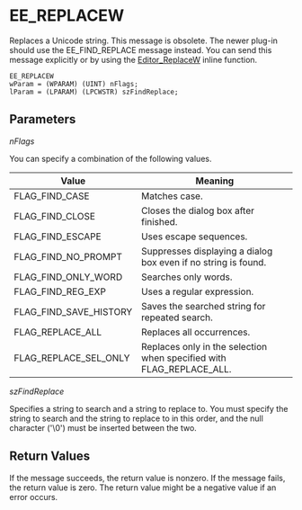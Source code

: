 # EE\_REPLACEW

Replaces a Unicode string. This message is obsolete. The newer plug-in should use the EE\_FIND\_REPLACE message instead. You can send this message explicitly or by using
the [Editor\_ReplaceW](../macro/editor_replacew)
inline function.

```
EE_REPLACEW
wParam = (WPARAM) (UINT) nFlags;
lParam = (LPARAM) (LPCWSTR) szFindReplace;
```

## Parameters

_nFlags_

You can specify a combination of the following values.

| Value | Meaning |
| --- | --- |
| FLAG\_FIND\_CASE | Matches case. |
| FLAG\_FIND\_CLOSE | Closes the dialog box after finished. |
| FLAG\_FIND\_ESCAPE | Uses escape sequences. |
| FLAG\_FIND\_NO\_PROMPT | Suppresses displaying a dialog box even if no string is found. |
| FLAG\_FIND\_ONLY\_WORD | Searches only words. |
| FLAG\_FIND\_REG\_EXP | Uses a regular expression. |
| FLAG\_FIND\_SAVE\_HISTORY | Saves the searched string for repeated search. |
| FLAG\_REPLACE\_ALL | Replaces all occurrences. |
| FLAG\_REPLACE\_SEL\_ONLY | Replaces only in the selection when specified with FLAG\_REPLACE\_ALL. |

_szFindReplace_

Specifies a string to search and a string to replace to. You must specify
the string to search and the string to replace to in this order, and the null
character ('\\0') must be inserted between the two.

## Return Values

If the message succeeds, the return value is nonzero. If the message fails,
the return value is zero. The return value might be a negative value if an error occurs.
